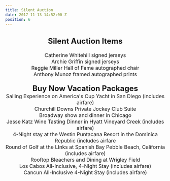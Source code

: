 ```yaml
---
title: Silent Auction
date: 2017-11-13 14:52:00 Z
position: 6
---
```


<html>
<br>
<div style="text-align: center;">
<b>
<font size="5">Silent Auction Items</font>
</b>
<div style="text-align: center;">
<font size="3">
<br>
Catherine Whitehill signed jerseys
<br>
Archie Griffin signed jerseys
<br>
Reggie Miller Hall of Fame autographed chair
<br>
Anthony Munoz framed autographed prints
<br>
<br>
<div style="text-align: center;">
<b>
<font size="5">Buy Now Vacation Packages</font>
</b>
<div style="text-align: center;">
<font size="3">
Sailing Experience on America's Cup Yacht in San Diego (includes airfare)
<br>
Churchill Downs Private Jockey Club Suite
<br>
Broadway show and dinner in Chicago
<br>
Jesse Katz Wine Tasting Dinner in Hyatt Vineyard Creek (includes airfare)
<br>
4-Night stay at the Westin Puntacana Resort in the Dominica Republic (includes airfare
<br>
Round of Golf at the LInks at Spanish Bay Pebble Beach, California (includes airfare)
<br>
Rooftop Bleachers and Dining at Wrigley Field
<br>
Los Cabos All-Inclusive, 4-NIght Stay (includes airfare)
<br>
Cancun All-Inclusive 4-Night Stay (includes airfare)



